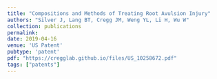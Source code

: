 ```yaml
---
title: "Compositions and Methods of Treating Root Avulsion Injury"
authors: "Silver J, Lang BT, Cregg JM, Weng YL, Li H, Wu W"
collection: publications
permalink:
date: 2019-04-16
venue: 'US Patent'
pubtype: 'patent'
pdf: "https://cregglab.github.io/files/US_10258672.pdf"
tags: ["patents"]
---
```

